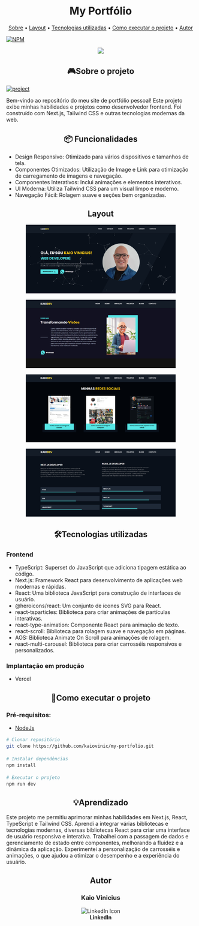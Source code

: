 [PROJECT__URL]:https://my-portfolio-xi-eight-43.vercel.app/
[PROJECT__BADGE]: https://img.shields.io/badge/📱Visit_this_project-000?style=for-the-badge&logo=project

<h1 align="center" style="font-weight: bold;">My Portfólio</h1>
<p align="center">
 <a href="#sobre">Sobre</a> • 
 <a href="#layout">Layout</a> • 
  <a href="#tecnologias">Tecnologias utilizadas</a> • 
  <a href="#start">Como executar o projeto</a> •
 <a href="#autor">Autor</a>
</p>

[![NPM](https://img.shields.io/npm/l/react)](https://github.com/kaiovinic/my-portfolio/blob/main/LICENSE)


<p align="center">
  <a href="https://skillicons.dev">
    <img src="https://skillicons.dev/icons?i=ts,nextjs,npm,git,html,css,tailwind" />
  </a>
</p>

<h2 id="sobre" align="center">🎮Sobre o projeto</h2>

[![project][PROJECT__BADGE]][PROJECT__URL]

<p>Bem-vindo ao repositório do meu site de portfólio pessoal! Este projeto exibe minhas habilidades e projetos como desenvolvedor frontend. Foi construído com Next.js, Tailwind CSS e outras tecnologias modernas da web.</p>

<h2 align="center">📦 Funcionalidades</h2>
<ul>
  <li>Design Responsivo: Otimizado para vários dispositivos e tamanhos de tela.</li>
  <li>Componentes Otimizados: Utilização de Image e Link para otimização de carregamento de imagens e navegação.</li>
  <li>Componentes Interativos: Inclui animações e elementos interativos.</li>
  <li>UI Moderna: Utiliza Tailwind CSS para um visual limpo e moderno.</li>
  <li>Navegação Fácil: Rolagem suave e seções bem organizadas.</li>
</ul>

<h2 align="center" id="layout">Layout</h2>
<p align="center">
    <img src="https://github.com/kaiovinic/my-portfolio/blob/main/public/images/meu-portifolio.png" alt="Tela 01" width="400px">
</p>
<p align="center">
    <img src="https://github.com/kaiovinic/my-portfolio/blob/main/public/images/meu-portifolio02.png" alt="Tela 02" width="400px">
</p>
<p align="center">
    <img src="https://github.com/kaiovinic/my-portfolio/blob/main/public/images/meu-portfolio03.png" alt="Tela 03" width="400px">
</p>
<p align="center">
    <img src="https://github.com/kaiovinic/my-portfolio/blob/main/public/images/meu-portfolio04.png" alt="Tela 04" width="400px">
</p>

<h2 align="center" id="tecnologias">🛠️Tecnologias utilizadas</h2>
<h3>Frontend</h3>
<ul>
  <li>TypeScript: Superset do JavaScript que adiciona tipagem estática ao código.</li>
  <li>Next.js: Framework React para desenvolvimento de aplicações web modernas e rápidas.</li>
  <li>React: Uma biblioteca JavaScript para construção de interfaces de usuário.</li>
  <li>@heroicons/react: Um conjunto de ícones SVG para React.</li>
  <li>react-tsparticles: Biblioteca para criar animações de partículas interativas.</li>
  <li>react-type-animation: Componente React para animação de texto.</li>
  <li>react-scroll: Biblioteca para rolagem suave e navegação em páginas.</li>
  <li>AOS: Biblioteca Animate On Scroll para animações de rolagem.</li>
 <li>react-multi-carousel: Biblioteca para criar carrosséis responsivos e personalizados.</li>
</ul>

<h3>Implantação em produção</h3>
<ul>
  <li>Vercel</li>
</ul>

<h2 align="center" id="start">🚀Como executar o projeto</h2>
<h3>Pré-requisitos:</h3>
<ul>
  <li><a href="https://nodejs.org/pt/download/prebuilt-installer">NodeJs</a></li>
</ul>

```bash
# Clonar repositório
git clone https://github.com/kaiovinic/my-portfolio.git

# Instalar dependências
npm install

# Executar o projeto
npm run dev
```

<h2 " align="center">💡Aprendizado</h2>
<p>Este projeto me permitiu aprimorar minhas habilidades em Next.js, React, TypeScript e Tailwind CSS. Aprendi a integrar várias bibliotecas e tecnologias modernas, diversas bibliotecas React para criar uma interface de usuário responsiva e interativa. Trabalhei com a passagem de dados e gerenciamento de estado entre componentes, melhorando a fluidez e a dinâmica da aplicação. Experimentei a personalização de carrosséis e animações, o que ajudou a otimizar o desempenho e a experiência do usuário.</p>

<h2 align="center" id="autor">Autor</h2>
<h3 align="center">Kaio Vinicius</h3>
<p align="center">
  <a href="https://www.linkedin.com/in/kaioviniciussilva/" style="text-decoration: none;">
    <img src="https://skillicons.dev/icons?i=linkedin" alt="LinkedIn Icon" />
    <br>
    <span style="font-weight: bold; text-decoration: none;">LinkedIn</span>
  </a>
</p>

